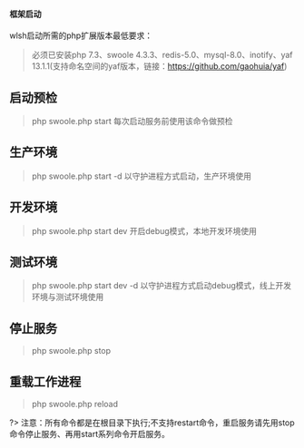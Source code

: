 #### 框架启动

wlsh启动所需的php扩展版本最低要求：

> 必须已安装php 7.3、swoole 4.3.3、redis-5.0、mysql-8.0、inotify、yaf 13.1.1(支持命名空间的yaf版本，链接：https://github.com/gaohuia/yaf)

## 启动预检
> php swoole.php start         每次启动服务前使用该命令做预检

## 生产环境
> php swoole.php start -d      以守护进程方式启动，生产环境使用

## 开发环境
> php swoole.php start dev     开启debug模式，本地开发环境使用

## 测试环境
> php swoole.php start dev -d  以守护进程方式启动debug模式，线上开发环境与测试环境使用

## 停止服务
> php swoole.php stop

## 重载工作进程
> php swoole.php reload


?> 注意：所有命令都是在根目录下执行;不支持restart命令，重启服务请先用stop命令停止服务、再用start系列命令开启服务。
